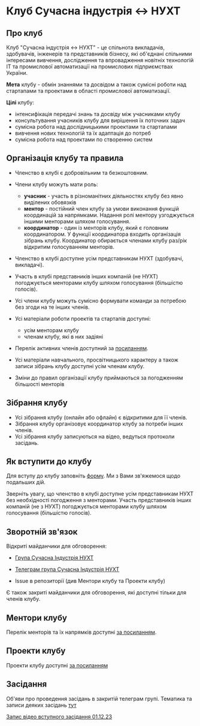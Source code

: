 # Клуб Сучасна індустрія &lt;-> НУХТ
## Про клуб

Клуб "Сучасна індустрія &lt;-> НУХТ" - це спільнота викладачів, здобувачів, інженерів та представників бізнесу, які об'єднані спільними інтересами вивчення, дослідження та впровадження новітніх технологій IT та промислової автоматизації на промислових підприємствах України.

**Мета** клубу - обмін знаннями та досвідом а також сумісні роботи над стартапами та проектами в області промислової автоматизації.

**Цілі** клубу:

- інтенсифікація передачі знань та досвіду між учасниками клубу
- консультування учасників клубу для вирішення їх поточних задач
- сумісна робота над дослідницькими проектами та стартапами
- вивчення нових технологій та їх адаптація до потреб
- сумісна робота над проектами по створенню систем 

## Організація клубу та правила 

- Членство в клубі є добровільним та безкоштовним. 
- Члени клубу можуть мати роль:
  - **учасник** - участь в різноманітних діяльностях клубу без явно виділених обовязків   
  - **ментор** - постійний член клубу за умови виконання функцій координацій за напрямками. Надання ролі ментору узгоджується іншими менторами шляхом голосування.     
  - **координатор** - один із менторів клубу, який є головним координатором. У функції координатора входить організація зібрань клубу. Координатор обирається членами клубу раз/рік відкритим голосуванням менторів. 
- Членство в клубі доступне усім представникам НУХТ (здобувачі, викладачі). 
- Участь в клубі представників інших компаній (не НУХТ) погоджується менторами клубу шляхом голосування (більшістю голосів). 
- Усі члени клубу можуть сумісно формувати команди за потребою без згоди на те інших членів.

- Усі матеріали роботи проектів та стартапів доступні:
  - усім менторам клубу
  - членам клубу, які в них задіяні 
- Перелік активних членів доступний за [посиланням](https://docs.google.com/spreadsheets/d/1FHACd60Z1HS-ztGITQbbsQljtOyaxbXa8Fe9YECITys/edit?usp=sharing). 
- Усі матеріали навчального, просвітницького характеру а також записи зібрань клубу доступні усім членам клубу.
- Зміни до правил організації клубу приймаються за погодженням більшості менторів 

## Зібрання клубу

- Усі зібрання клубу (онлайн або офлайн) є відкритими для її членів.
- Зібрання клубу організовує координатор клубу за потреби інших членів.
- Усі зібрання клубу записуються на відео, ведуться протоколи засідань.   

## Як вступити до клубу

Для вступу до клубу заповніть [форму](https://docs.google.com/forms/d/e/1FAIpQLSd_Gqd9l1DaKtcouaT8VnFn5V7UVu4skS5jjnakD-7EFWJLPg/viewform?usp=sf_link). Ми з Вами зв'яжемося щодо подальших дій. 

Зверніть увагу, що членство в клубі доступне усім представникам НУХТ без необхідності погодження з менторами. Участь представників інших компаній (не з НУХТ) погоджується менторами клубу шляхом голосування (більшістю голосів). 

## Зворотній зв'язок

Відкриті майданчики для обговорення:

- [Група Сучасна Індустрія НУХТ](https://www.facebook.com/groups/i4nuft)
- [Телеграм група Сучасна Індустрія НУХТ](https://t.me/i40nuft)

- Issue в репозиторії (див Ментори клубу та Проекти клубу)

Є також закриті майданчики для обговорення, які доступні тільки для членів клубу.

## Ментори клубу

Перелік менторів та їх напрямків доступні [за посиланням](https://github.com/ACTSC/modernindustryclub/issues/3).

## Проекти клубу

Проекти клубу доступні [за посиланням](https://github.com/ACTSC/modernindustryclub/issues/1) 

## Засідання

Об'яви про проведення засідань в закритій телеграм групі. Тематика та записи деяких засідань [тут](засідання/README.md) 

[Запис відео вступного засідання 01.12.23](https://youtu.be/kapseZgEi40)

